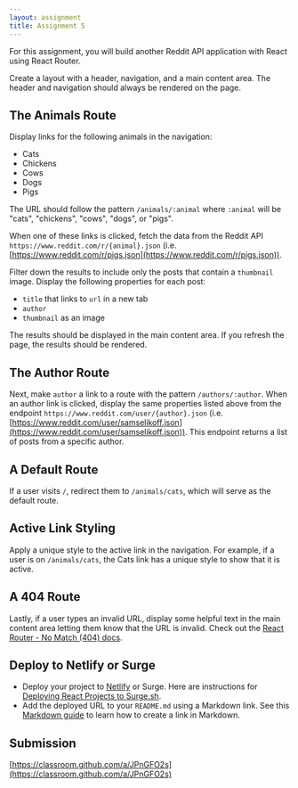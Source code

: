 ```yaml
---
layout: assignment
title: Assignment 5
---
```


For this assignment, you will build another Reddit API application with React using React Router.

Create a layout with a header, navigation, and a main content area. The header and navigation should always be rendered on the page.

## The Animals Route

Display links for the following animals in the navigation:

- Cats
- Chickens
- Cows
- Dogs
- Pigs

The URL should follow the pattern `/animals/:animal` where `:animal` will be "cats", "chickens", "cows", "dogs", or "pigs".

When one of these links is clicked, fetch the data from the Reddit API `https://www.reddit.com/r/{animal}.json` (i.e. [https://www.reddit.com/r/pigs.json](https://www.reddit.com/r/pigs.json)).

Filter down the results to include only the posts that contain a `thumbnail` image. Display the following properties for each post:

- `title` that links to `url` in a new tab
- `author`
- `thumbnail` as an image

The results should be displayed in the main content area. If you refresh the page, the results should be rendered.

## The Author Route

Next, make `author` a link to a route with the pattern `/authors/:author`. When an author link is clicked, display the same properties listed above from the endpoint `https://www.reddit.com/user/{author}.json` (i.e. [https://www.reddit.com/user/samselikoff.json](https://www.reddit.com/user/samselikoff.json)). This endpoint returns a list of posts from a specific author.

## A Default Route

If a user visits `/`, redirect them to `/animals/cats`, which will serve as the default route.

## Active Link Styling

Apply a unique style to the active link in the navigation. For example, if a user is on `/animals/cats`, the Cats link has a unique style to show that it is active.

## A 404 Route

Lastly, if a user types an invalid URL, display some helpful text in the main content area letting them know that the URL is invalid. Check out the [React Router - No Match (404) docs](https://reactrouter.com/web/example/no-match).

## Deploy to Netlify or Surge

- Deploy your project to [Netlify](https://www.netlify.com/) or Surge. Here are instructions for [Deploying React Projects to Surge.sh](/2019/10/17/deploying-react-to-surge.html).
- Add the deployed URL to your `README.md` using a Markdown link. See this [Markdown guide](https://www.markdownguide.org/cheat-sheet/) to learn how to create a link in Markdown.

## Submission

[https://classroom.github.com/a/JPnGFO2s](https://classroom.github.com/a/JPnGFO2s)
